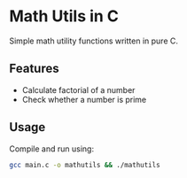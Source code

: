 # Math Utils in C

Simple math utility functions written in pure C.

## Features
- Calculate factorial of a number
- Check whether a number is prime

## Usage
Compile and run using:
```bash
gcc main.c -o mathutils && ./mathutils
